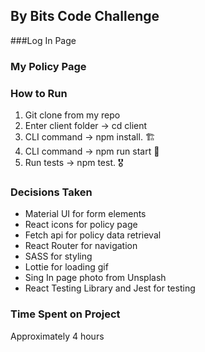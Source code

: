 ## By Bits Code Challenge

###Log In Page



### My Policy Page

### How to Run
1) Git clone from my repo 
2) Enter client folder -> cd client
3) CLI command -> npm install. 🏗
3) CLI command -> npm run start 🚀
4) Run tests -> npm test. 🎖

### Decisions Taken

- Material UI for form elements
- React icons for policy page
- Fetch api for policy data retrieval
- React Router for navigation
- SASS for styling
- Lottie for loading gif
- Sing In page photo from Unsplash
- React Testing Library and Jest for testing

### Time Spent on Project
Approximately 4 hours
